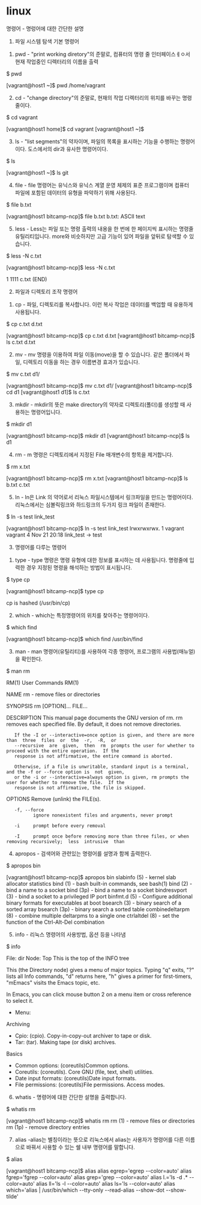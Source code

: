 # linux

명령어 - 명렁어에 대한 간단한 설명


1. 파일 시스템 탐색 기본 명령어

1) pwd - "print working diretory"의 준말로, 컴퓨터의 명령 줄 인터페이스ㅔㅇ서 현재 작업중인 디렉터리의 이름을 출력

$ pwd

 [vagrant@host1 ~]$ pwd
/home/vagrant

2) cd - "change directory"의 준말로, 현재의 작업 디렉터리의 위치를 바꾸는 명령 줄이다.

$ cd vagrant 

[vagrant@host1 home]$ cd vagrant
[vagrant@host1 ~]$

3) ls - "list segments"의 약자이며, 파일의 목록을 표시하는 기능을 수행하는 명령어이다. 도스에서의 dir과 유사한 명령어이다.

$ ls

[vagrant@host1 ~]$ ls
git

4) file - file 명령어는 유닉스와 유닉스 계열 운영 체제의 표준 프로그램이며 컴퓨터 파일에 포함된 데이터의 유형을 파악하기 위해 사용된다.

$ file b.txt

[vagrant@host1 bitcamp-ncp]$ file b.txt
b.txt: ASCII text

5) less - Less는 파일 또는 명령 출력의 내용을 한 번에 한 페이지씩 표시하는 명령줄 유틸리티입니다.
           more와 비슷하지만 고급 기능이 있어 파일을 앞뒤로 탐색할 수 있습니다.

$ less -N c.txt

[vagrant@host1 bitcamp-ncp]$ less -N c.txt

  1 1111
c.txt (END)


2. 파일과 디렉토리 조작 명령어

1) cp -  파일, 디렉토리를 복사합니다. 이런 복사 작업은 데이터를 백업할 때 유용하게 사용됩니다.

$ cp c.txt d.txt

[vagrant@host1 bitcamp-ncp]$ cp c.txt d.txt
[vagrant@host1 bitcamp-ncp]$ ls
 c.txt  d.txt 

2) mv - mv 명령을 이용하여 파일 이동(move)을 할 수 있습니다. 같은 폴더에서 파일, 디렉토리 이동을 하는 경우 이름변경 효과가 있습니다.

$ mv c.txt d1/

[vagrant@host1 bitcamp-ncp]$ mv c.txt d1/
[vagrant@host1 bitcamp-ncp]$ cd d1
[vagrant@host1 d1]$ ls
c.txt


3) mkdir - mkdir의 뜻은 make directory의 약자로 디렉토리(폴더)를 생성할 때 사용하는 명령어입니다.

$ mkdir d1

[vagrant@host1 bitcamp-ncp]$ mkdir d1
[vagrant@host1 bitcamp-ncp]$ ls
d1


4) rm - m 명령은 디렉토리에서 지정된 File 매개변수의 항목을 제거합니다. 

$ rm x.txt

[vagrant@host1 bitcamp-ncp]$ rm x.txt
[vagrant@host1 bitcamp-ncp]$ ls
b.txt  c.txt

5) ln - ln은 Link 의 약어로서 리눅스 파일시스템에서 링크파일을 만드는 명령어이다. 리눅스에서는 심볼릭링크와 하드링크의 두가지 링크 파일이 존재한다.

$ ln -s test link_test

[vagrant@host1 bitcamp-ncp]$ ln -s test link_test
lrwxrwxrwx. 1 vagrant vagrant    4 Nov 21 20:18 link_test -> test


3. 명령어를 다루는 명령어

1) type - type 명령은 명령 유형에 대한 정보를 표시하는 데 사용됩니다. 명령줄에 입력한 경우 지정된 명령을 해석하는 방법이 표시됩니다.

$ type cp

[vagrant@host1 bitcamp-ncp]$ type cp

cp is hashed (/usr/bin/cp)


2) which - which는 특정명령어의 위치를 찾아주는 명령어이다.

$ which find

[vagrant@host1 bitcamp-ncp]$ which find
/usr/bin/find

3) man - man 명령어(유틸리티)를 사용하여 각종 명령어, 프로그램의 사용법(매뉴얼)을 확인한다.

$ man rm

RM(1)                                               User Commands                                               RM(1)

NAME
       rm - remove files or directories

SYNOPSIS
       rm [OPTION]... FILE...

DESCRIPTION
       This  manual  page  documents the GNU version of rm.  rm removes each specified file.  By default, it does not
       remove directories.

       If the -I or --interactive=once option is given, and there are more  than  three  files  or  the  -r,  -R,  or
       --recursive  are  given,  then  rm  prompts the user for whether to proceed with the entire operation.  If the
       response is not affirmative, the entire command is aborted.

       Otherwise, if a file is unwritable, standard input is a terminal, and the -f or --force option is  not  given,
       or the -i or --interactive=always option is given, rm prompts the user for whether to remove the file.  If the
       response is not affirmative, the file is skipped.

OPTIONS
       Remove (unlink) the FILE(s).

       -f, --force
              ignore nonexistent files and arguments, never prompt

       -i     prompt before every removal

       -I     prompt once before removing more than three files, or when removing recursively;  less  intrusive  than

4) apropos - 검색어와 관련있는 명령어를 설명과 함께 출력한다.

$ apropos bin

[vagrant@host1 bitcamp-ncp]$ apropos bin
slabinfo (5)         - kernel slab allocator statistics
bind (1)             - bash built-in commands, see bash(1)
bind (2)             - bind a name to a socket
bind (3p)            - bind a name to a socket
bindresvport (3)     - bind a socket to a privileged IP port
binfmt.d (5)         - Configure additional binary formats for executables at boot
bsearch (3)          - binary search of a sorted array
bsearch (3p)         - binary search a sorted table
combinedeltarpm (8)  - combine multiple deltarpms to a single one
ctrlaltdel (8)       - set the function of the Ctrl-Alt-Del combination

5) info - 리눅스 명령어의 사용방법, 옵션 등을 나타냄

$ info

File: dir       Node: Top       This is the top of the INFO tree

  This (the Directory node) gives a menu of major topics.
  Typing "q" exits, "?" lists all Info commands, "d" returns here,
  "h" gives a primer for first-timers,
  "mEmacs<Return>" visits the Emacs topic, etc.

  In Emacs, you can click mouse button 2 on a menu item or cross reference
  to select it.

* Menu:

Archiving
* Cpio: (cpio).                 Copy-in-copy-out archiver to tape or disk.
* Tar: (tar).                   Making tape (or disk) archives.

Basics
* Common options: (coreutils)Common options.
* Coreutils: (coreutils).       Core GNU (file, text, shell) utilities.
* Date input formats: (coreutils)Date input formats.
* File permissions: (coreutils)File permissions.
                                Access modes.



6) whatis - 명령어에 대한 간단한 설명을 출력합니다.

$ whatis rm

[vagrant@host1 bitcamp-ncp]$ whatis rm
rm (1)               - remove files or directories
rm (1p)              - remove directory entries



7) alias -alias는 별칭이라는 뜻으로 리눅스에서 alias는 사용자가 명령어를 다른 이름으로 바꿔서 사용할 수 있는 쉘 내부 명령어를 말합니다.

$ alias

[vagrant@host1 bitcamp-ncp]$ alias
alias egrep='egrep --color=auto'
alias fgrep='fgrep --color=auto'
alias grep='grep --color=auto'
alias l.='ls -d .* --color=auto'
alias ll='ls -l --color=auto'
alias ls='ls --color=auto'
alias which='alias | /usr/bin/which --tty-only --read-alias --show-dot --show-tilde'


